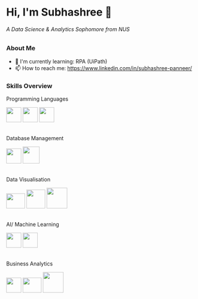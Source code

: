 # Hi, I'm Subhashree 👋 
###### A Data Science & Analytics Sophomore from NUS

### About Me
- 🌱 I'm currently learning: RPA (UiPath)
- 📫 How to reach me: https://www.linkedin.com/in/subhashree-panneer/

### Skills Overview
Programming Languages
  
  <img src="https://github.com/subhashree0209/subhashree0209/assets/169425675/12168a4b-3ae0-4bf3-9790-f336c469dd85" width="40" height="40">
  
  <img src="https://github.com/subhashree0209/subhashree0209/assets/169425675/c5e7e03f-bb58-45a9-933e-74278c2a5275" width="40" height="40">

  <img src="https://github.com/subhashree0209/subhashree0209/assets/169425675/af542b26-8f0b-4ab6-87a5-253fd2279020" width="40" height="40">

  
<br /> Database Management

  <img src="https://github.com/subhashree0209/subhashree0209/assets/169425675/33da9d0f-70f5-4dc5-8719-ad2f0a24f623" width="40" height="40">
  
  <img src="https://github.com/subhashree0209/subhashree0209/assets/169425675/88b7a789-f9c5-4761-b5b1-7b952ff38a49" width="45" height="45">
  

<br /> Data Visualisation

  <img src="https://github.com/subhashree0209/subhashree0209/assets/169425675/b76f0bee-c8ca-4a35-9694-63bbefd5df75" width="50" height="40">

  <img src="https://github.com/subhashree0209/subhashree0209/assets/169425675/79e879b0-3299-4484-8cf1-3a4d1fc9daa6" width="50" height="50">

  <img src="https://github.com/subhashree0209/subhashree0209/assets/169425675/460f786f-e3db-4d62-b99f-85fbad54acda" width="55" height="55"> 
  

<br /> AI/ Machine Learning
  
  <img src="https://github.com/subhashree0209/subhashree0209/assets/169425675/f59c78e2-7fb7-42cd-b01d-74ac56bd734f" width="40" height="40">

  <img src="https://github.com/subhashree0209/subhashree0209/assets/169425675/abdfad63-09ed-49c4-a33a-21b1bf7c76f3" width="40" height="40">

<br /> Business Analytics
  
  <img src="https://github.com/subhashree0209/subhashree0209/assets/169425675/563a783b-f881-434d-a6ec-b28e4af98d12" width="40" height="40">
  
  <img src="https://github.com/subhashree0209/subhashree0209/assets/169425675/b76f0bee-c8ca-4a35-9694-63bbefd5df75" width="50" height="40">
  
  <img src="https://github.com/subhashree0209/subhashree0209/assets/169425675/460f786f-e3db-4d62-b99f-85fbad54acda" width="55" height="55">




